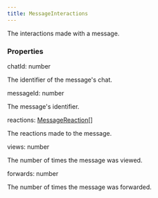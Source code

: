```yaml
---
title: MessageInteractions
---
```


The interactions made with a message.

### Properties

<div class="flex flex-col gap-3"><div><div class="flex gap-2"><div class="font-mono p" id="p_chatId" data-anchor><span class="font-bold">chatId</span><span class="opacity-50">:</span> <span>number</span></div></div><div class="pl-3"><div class="no-margin">

The identifier of the message's chat.

</div></div></div><div><div class="flex gap-2"><div class="font-mono p" id="p_messageId" data-anchor><span class="font-bold">messageId</span><span class="opacity-50">:</span> <span>number</span></div></div><div class="pl-3"><div class="no-margin">

The message's identifier.

</div></div></div><div><div class="flex gap-2"><div class="font-mono p" id="p_reactions" data-anchor><span class="font-bold">reactions</span><span class="opacity-50">:</span> <a href="/types/messagereaction"  >MessageReaction</a><span class="opacity-50">[]</span></div></div><div class="pl-3"><div class="no-margin">

The reactions made to the message.

</div></div></div><div><div class="flex gap-2"><div class="font-mono p" id="p_views" data-anchor><span class="font-bold">views</span><span class="opacity-50">:</span> <span>number</span></div></div><div class="pl-3"><div class="no-margin">

The number of times the message was viewed.

</div></div></div><div><div class="flex gap-2"><div class="font-mono p" id="p_forwards" data-anchor><span class="font-bold">forwards</span><span class="opacity-50">:</span> <span>number</span></div></div><div class="pl-3"><div class="no-margin">

The number of times the message was forwarded.

</div></div></div></div>

